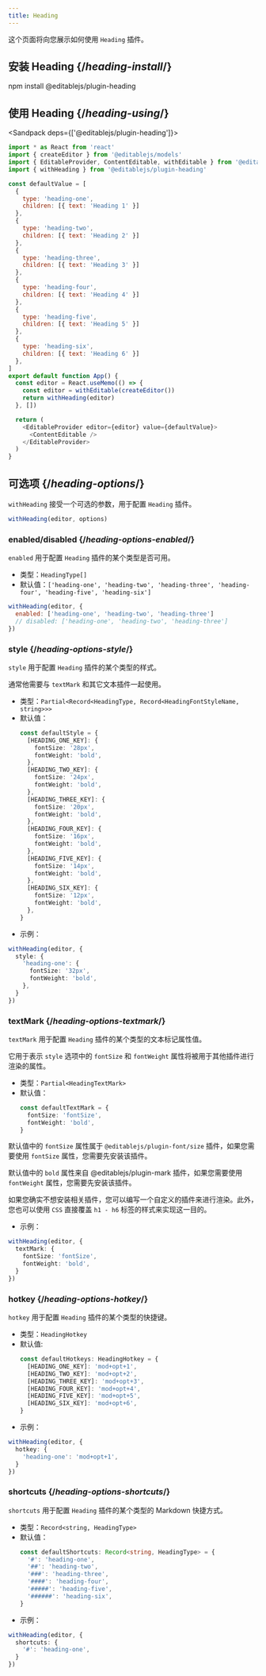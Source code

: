 ```yaml
---
title: Heading
---
```


<Intro>

这个页面将向您展示如何使用 `Heading` 插件。

</Intro>

## 安装 Heading {/*heading-install*/}

<TerminalBlock>

npm install @editablejs/plugin-heading

</TerminalBlock>

## 使用 Heading {/*heading-using*/}

<Sandpack deps={['@editablejs/plugin-heading']}>

```js
import * as React from 'react'
import { createEditor } from '@editablejs/models'
import { EditableProvider, ContentEditable, withEditable } from '@editablejs/editor'
import { withHeading } from '@editablejs/plugin-heading'

const defaultValue = [
  {
    type: 'heading-one',
    children: [{ text: 'Heading 1' }]
  },
  {
    type: 'heading-two',
    children: [{ text: 'Heading 2' }]
  },
  {
    type: 'heading-three',
    children: [{ text: 'Heading 3' }]
  },
  {
    type: 'heading-four',
    children: [{ text: 'Heading 4' }]
  },
  {
    type: 'heading-five',
    children: [{ text: 'Heading 5' }]
  },
  {
    type: 'heading-six',
    children: [{ text: 'Heading 6' }]
  },
]
export default function App() {
  const editor = React.useMemo(() => {
    const editor = withEditable(createEditor())
    return withHeading(editor)
  }, [])

  return (
    <EditableProvider editor={editor} value={defaultValue}>
      <ContentEditable />
    </EditableProvider>
  )
}

```

</Sandpack>

## 可选项 {/*heading-options*/}

`withHeading` 接受一个可选的参数，用于配置 `Heading` 插件。

```js
withHeading(editor, options)
```

### enabled/disabled {/*heading-options-enabled*/}

`enabled` 用于配置 `Heading` 插件的某个类型是否可用。

- 类型：`HeadingType[]`
- 默认值：`['heading-one', 'heading-two', 'heading-three', 'heading-four', 'heading-five', 'heading-six']`

```js
withHeading(editor, {
  enabled: ['heading-one', 'heading-two', 'heading-three']
  // disabled: ['heading-one', 'heading-two', 'heading-three']
})
```

### style {/*heading-options-style*/}

`style` 用于配置 `Heading` 插件的某个类型的样式。

通常他需要与 `textMark` 和其它文本插件一起使用。

- 类型：`Partial<Record<HeadingType, Record<HeadingFontStyleName, string>>>`
- 默认值：
  ```ts
  const defaultStyle = {
    [HEADING_ONE_KEY]: {
      fontSize: '28px',
      fontWeight: 'bold',
    },
    [HEADING_TWO_KEY]: {
      fontSize: '24px',
      fontWeight: 'bold',
    },
    [HEADING_THREE_KEY]: {
      fontSize: '20px',
      fontWeight: 'bold',
    },
    [HEADING_FOUR_KEY]: {
      fontSize: '16px',
      fontWeight: 'bold',
    },
    [HEADING_FIVE_KEY]: {
      fontSize: '14px',
      fontWeight: 'bold',
    },
    [HEADING_SIX_KEY]: {
      fontSize: '12px',
      fontWeight: 'bold',
    },
  }
  ```
- 示例：

```ts
withHeading(editor, {
  style: {
    'heading-one': {
      fontSize: '32px',
      fontWeight: 'bold',
    },
  }
})
```

### textMark {/*heading-options-textmark*/}

`textMark` 用于配置 `Heading` 插件的某个类型的文本标记属性值。

它用于表示 `style` 选项中的 `fontSize` 和 `fontWeight` 属性将被用于其他插件进行渲染的属性。

- 类型：`Partial<HeadingTextMark>`
- 默认值：
  ```ts
  const defaultTextMark = {
    fontSize: 'fontSize',
    fontWeight: 'bold',
  }
  ```
默认值中的 `fontSize` 属性属于 `@editablejs/plugin-font/size` 插件，如果您需要使用 `fontSize` 属性，您需要先安装该插件。

默认值中的 `bold` 属性来自 @editablejs/plugin-mark 插件，如果您需要使用 `fontWeight` 属性，您需要先安装该插件。

如果您确实不想安装相关插件，您可以编写一个自定义的插件来进行渲染。此外，您也可以使用 `CSS` 直接覆盖 `h1 - h6` 标签的样式来实现这一目的。

- 示例：

```ts
withHeading(editor, {
  textMark: {
    fontSize: 'fontSize',
    fontWeight: 'bold',
  }
})
```

### hotkey {/*heading-options-hotkey*/}

`hotkey` 用于配置 `Heading` 插件的某个类型的快捷键。

- 类型：`HeadingHotkey`
- 默认值:
  ```ts
  const defaultHotkeys: HeadingHotkey = {
    [HEADING_ONE_KEY]: 'mod+opt+1',
    [HEADING_TWO_KEY]: 'mod+opt+2',
    [HEADING_THREE_KEY]: 'mod+opt+3',
    [HEADING_FOUR_KEY]: 'mod+opt+4',
    [HEADING_FIVE_KEY]: 'mod+opt+5',
    [HEADING_SIX_KEY]: 'mod+opt+6',
  }
  ```
- 示例：

```ts
withHeading(editor, {
  hotkey: {
    'heading-one': 'mod+opt+1',
  }
})
```

### shortcuts {/*heading-options-shortcuts*/}

`shortcuts` 用于配置 `Heading` 插件的某个类型的 Markdown 快捷方式。

- 类型：`Record<string, HeadingType>`
- 默认值：
  ```ts
  const defaultShortcuts: Record<string, HeadingType> = {
    '#': 'heading-one',
    '##': 'heading-two',
    '###': 'heading-three',
    '####': 'heading-four',
    '#####': 'heading-five',
    '######': 'heading-six',
  }
  ```
- 示例：

```ts
withHeading(editor, {
  shortcuts: {
    '#': 'heading-one',
  }
})
```
